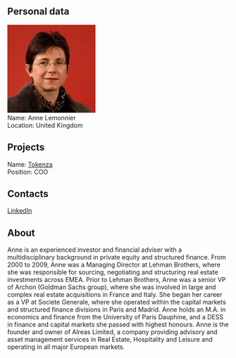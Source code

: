 ## Personal data
![anne lemonnier photo](photo/anne_lemonnier.jpg)  
Name:   Anne Lemonnier  
Location: United Kingdom  
## Projects 
Name: [Tokenza](../projects/tokenza.md)  
Position: COO   
## Contacts
[LinkedIn](https://www.linkedin.com/in/annelemonnier/)      
## About
Anne is an experienced investor and financial adviser with a multidisciplinary background in private equity and structured finance.
From 2000 to 2009, Anne was a Managing Director at Lehman Brothers, where she was responsible for sourcing, negotiating and structuring real estate investments across EMEA. Prior to Lehman Brothers, Anne was a senior VP of Archon (Goldman Sachs group), where she was involved in large and complex real estate acquisitions in France and Italy.
She began her career as a VP at Societe Generale, where she operated within the capital markets and structured finance divisions in Paris and Madrid. Anne holds an M.A. in economics and finance from the University of Paris Dauphine, and a DESS in finance and capital markets she passed with highest honours.
Anne is the founder and owner of Alreas Limited, a company providing advisory and asset management services in Real Estate, Hospitality and Leisure and operating in all major European markets.
